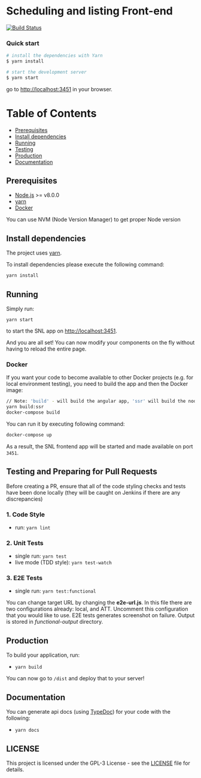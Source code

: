 # Scheduling and listing Front-end

[![Build Status](https://travis-ci.org/hmcts/snl-frontend.svg?branch=master)](https://travis-ci.org/hmcts/snl-frontend)

### Quick start

```bash
# install the dependencies with Yarn
$ yarn install

# start the development server
$ yarn start
```
go to [http://localhost:3451](http://localhost:3451) in your browser.

# Table of Contents

 * [Prerequisites](#prerequisites)
 * [Install dependencies](#install-dependencies)
 * [Running](#running)
 * [Testing](#testing)
 * [Production](#production)
 * [Documentation](#documentation)

## Prerequisites

* [Node.js](https://nodejs.org/) >= v8.0.0
* [yarn](https://yarnpkg.com/)
* [Docker](https://www.docker.com)

You can use NVM (Node Version Manager) to get proper Node version

## Install dependencies

The project uses [yarn](https://yarnpkg.com/).

To install dependencies please execute the following command:

```bash
yarn install
```

## Running

Simply run:

```
yarn start
```

to start the SNL app on [http://localhost:3451](http://localhost:3451).

And you are all set! You can now modify your components on the fly without having to reload the entire page.

### Docker

If you want your code to become available to other Docker projects (e.g. for local environment testing), you need to build the app and then the Docker image:

```bash
// Note: 'build' - will build the angular app, 'ssr' will build the node js app so both are needed in order to run app on docker.
yarn build:ssr
docker-compose build
```


You can run it by executing following command:

```bash
docker-compose up
```

As a result, the SNL frontend app will be started and made available on port `3451`.

## Testing and Preparing for Pull Requests

Before creating a PR, ensure that all of the code styling checks and tests have been done locally (they will be caught on Jenkins if there are any discrepancies)

### 1. Code Style

* run: `yarn lint`

### 2. Unit Tests

* single run: `yarn test`
* live mode (TDD style): `yarn test-watch`

### 3. E2E Tests

* single run: `yarn test:functional`

You can change target URL by changing the **e2e-url.js**. In this file there are two configurations already: local, and ATT. Uncomment this configuration that you would like to use.
E2E tests generates screenshot on failure. Output is stored in *functional-output* directory.

## Production

To build your application, run:

* `yarn build`

You can now go to `/dist` and deploy that to your server!

## Documentation

You can generate api docs (using [TypeDoc](http://typedoc.org/)) for your code with the following:

* `yarn docs`

## LICENSE

This project is licensed under the GPL-3 License - see the [LICENSE](LICENSE.md) file for details.
